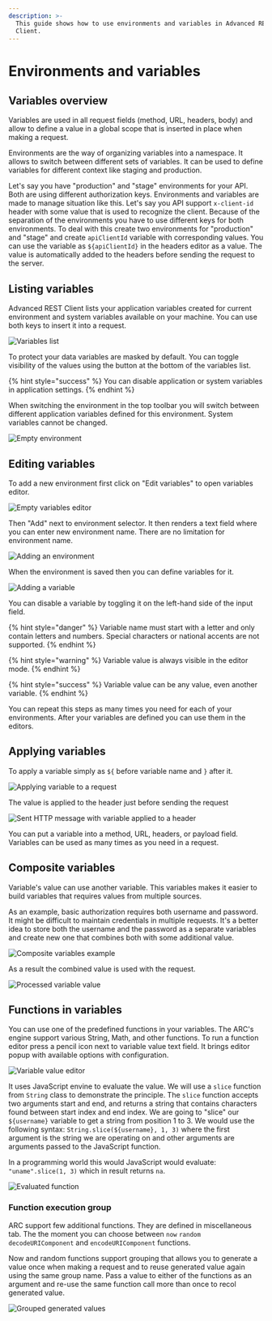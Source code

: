 ```yaml
---
description: >-
  This guide shows how to use environments and variables in Advanced REST
  Client.
---
```


# Environments and variables

## Variables overview

Variables are used in all request fields \(method, URL, headers, body\) and allow to define a value in a global scope that is inserted in place when making a request.

Environments are the way of organizing variables into a namespace. It allows to switch between different sets of variables. It can be used to define variables for different context like staging and production.

Let's say you have "production" and "stage" environments for your API. Both are using different authorization keys. Environments and variables are made to manage situation like this. Let's say you API support `x-client-id` header with some value that is used to recognize the client. Because of the separation of the environments you have to use different keys for both environments. To deal with this create two environments for "production" and "stage" and create `apiClientId` variable with corresponding values. You can use the variable as `${apiClientId}` in the headers editor as a value. The value is automatically added to the headers before sending the request to the server. 

## Listing variables

Advanced REST Client lists your application variables created for current environment and system variables available on your machine. You can use both keys to insert it into a request.

![Variables list](../.gitbook/assets/image%20%2812%29.png)

To protect your data variables are masked by default. You can toggle visibility of the values using the button at the bottom of the variables list.

{% hint style="success" %}
You can disable application or system variables in application settings.
{% endhint %}

When switching the environment in the top toolbar you will switch between different application variables defined for this environment. System variables cannot be changed.

![Empty environment](../.gitbook/assets/image%20%2810%29.png)

## Editing variables

To add a new environment first click on "Edit variables" to open variables editor.

![Empty variables editor](../.gitbook/assets/image%20%2851%29.png)

Then "Add" next to environment selector. It then renders a text field where you can enter new environment name. There are no limitation for environment name.

![Adding an environment](../.gitbook/assets/image%20%2840%29.png)

When the environment is saved then you can define variables for it.

![Adding a variable](../.gitbook/assets/image.png)

You can disable a variable by toggling it on the left-hand side of the input field.

{% hint style="danger" %}
Variable name must start with a letter and only contain letters and numbers. Special characters or national accents are not supported.
{% endhint %}

{% hint style="warning" %}
Variable value is always visible in the editor mode.
{% endhint %}

{% hint style="success" %}
Variable value can be any value, even another variable.
{% endhint %}

You can repeat this steps as many times you need for each of your environments. After your variables are defined you can use them in the editors.

## Applying variables

To apply a variable simply as `${` before variable name and `}` after it.

![Applying variable to a request](../.gitbook/assets/image%20%2845%29.png)

The value is applied to the header just before sending the request

![Sent HTTP message with variable applied to a header](../.gitbook/assets/image%20%2855%29.png)

You can put a variable into a method, URL, headers, or payload field. Variables can be used as many times as you need in a request.

## Composite variables

Variable's value can use another variable. This variables makes it easier to build variables that requires values from multiple sources.

As an example, basic authorization requires both username and password. It might be difficult to maintain credentials in multiple requests. It's a better idea to store both the username and the password as a separate variables and create new one that combines both with some additional value.

![Composite variables example](../.gitbook/assets/image%20%285%29.png)

As a result the combined value is used with the request.

![Processed variable value](../.gitbook/assets/image%20%2846%29.png)

## Functions in variables

You can use one of the predefined functions in your variables. The ARC's engine support various String, Math, and other functions. To run a function editor press a pencil icon next to variable value text field. It brings editor popup with available options with configuration.

![Variable value editor](../.gitbook/assets/image%20%287%29.png)

It uses JavaScript envine to evaluate the value. We will use a `slice` function from `String` class to demonstrate the principle. The `slice` function accepts two arguments start and end, and returns a string that contains characters found between start index and end index. We are going to "slice" our `${username}` variable to get a string from position 1 to 3. We would use the following syntax: `String.slice(${username}, 1, 3)` where the first argument is the string we are operating on and other arguments are arguments passed to the JavaScript function.

In a programming world this would JavaScript would evaluate: `"uname".slice(1, 3)` which in result returns `na`.

![Evaluated function](../.gitbook/assets/image%20%2844%29.png)

### Function execution group

ARC support few additional functions. They are defined in miscellaneous tab. The the moment you can choose between `now` `random` `decodeURIComponent` and `encodeURIComponent` functions.

Now and random functions support grouping that allows you to generate a value once when making a request and to reuse generated value again using the same group name. Pass a value to either of the functions as an argument and re-use the same function call more than once to recol generated value.

![Grouped generated values](../.gitbook/assets/image%20%2857%29.png)

